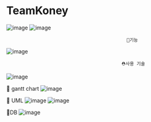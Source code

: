 # TeamKoney
![image](https://user-images.githubusercontent.com/50855104/213604280-508c8046-8a7c-4d17-a83b-fa3f38f4c6a9.png)
![image](https://user-images.githubusercontent.com/50855104/213604317-46f46442-3483-4f52-bdd1-a97b7d448c47.png)


                                                🎈기능
![image](https://user-images.githubusercontent.com/50855104/213604407-2daf5f3f-631e-4329-b3d9-fca9191e3784.png)

                                              ⛑사용 기술
![image](https://user-images.githubusercontent.com/50855104/213604501-0b7c2860-0c18-4044-ae74-a052cd8809d5.png)

📗 gantt chart
![image](https://user-images.githubusercontent.com/50855104/213604569-29bdcc44-6f49-4032-bfd6-b11c29462d28.png)


📝 UML
![image](https://user-images.githubusercontent.com/50855104/213604642-17f30c90-2d15-48e9-b327-9813cdf21f8c.png)
![image](https://user-images.githubusercontent.com/50855104/213604662-61b7f46a-a214-4b32-a7e3-124081bfb816.png)

🧮DB
![image](https://user-images.githubusercontent.com/50855104/213604691-28a71304-9d35-4774-9a85-a573611c00b3.png)
